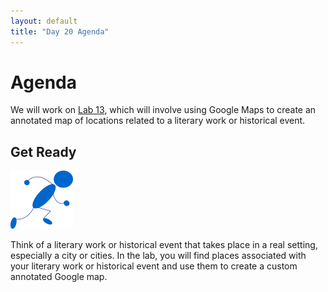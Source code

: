 ```yaml
---
layout: default
title: "Day 20 Agenda"
---
```


# Agenda

We will work on [Lab 13](../labs/lab13.html), which will involve using Google Maps to create an annotated map of locations related to a literary work or historical event.

## Get Ready

<img class="parimg" alt="Get ready" src="img/getready.png">

Think of a literary work or historical event that takes place in a real setting, especially a city or cities.  In the lab, you will find places associated with your literary work or historical event and use them to create a custom annotated Google map.

<div class="clear"></div>
